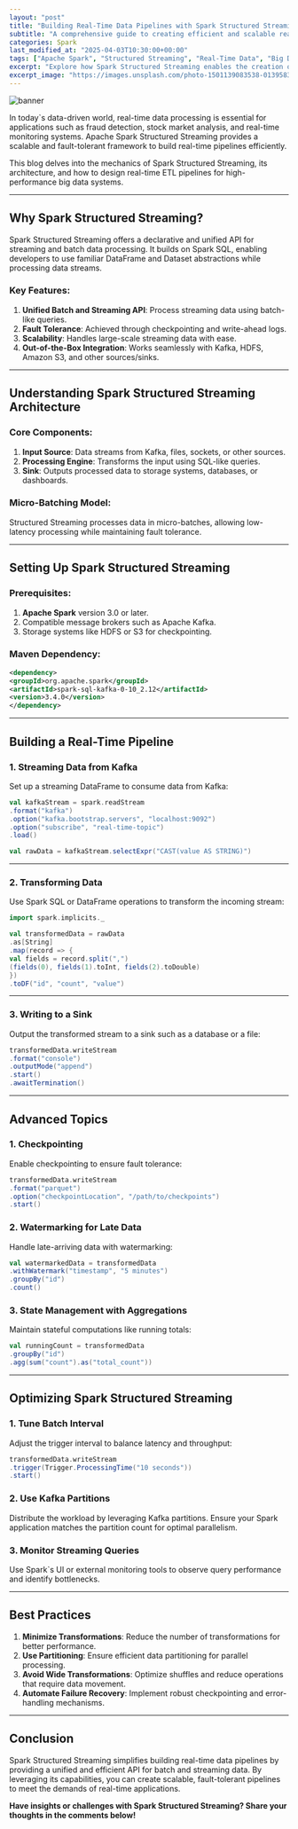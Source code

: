 ```yaml
---
layout: "post"
title: "Building Real-Time Data Pipelines with Spark Structured Streaming"
subtitle: "A comprehensive guide to creating efficient and scalable real-time data pipelines using Spark Structured Streaming"
categories: Spark
last_modified_at: "2025-04-03T10:30:00+00:00"
tags: ["Apache Spark", "Structured Streaming", "Real-Time Data", "Big Data", "Streaming Pipelines", "ETL"]
excerpt: "Explore how Spark Structured Streaming enables the creation of robust real-time data pipelines with minimal latency and high scalability."
excerpt_image: "https://images.unsplash.com/photo-1501139083538-0139583c060f"
---
```

![banner](https://images.unsplash.com/photo-1501139083538-0139583c060f)



In today`s data-driven world, real-time data processing is essential for applications such as fraud detection, stock market analysis, and real-time monitoring systems. Apache Spark Structured Streaming provides a scalable and fault-tolerant framework to build real-time pipelines efficiently.

This blog delves into the mechanics of Spark Structured Streaming, its architecture, and how to design real-time ETL pipelines for high-performance big data systems.

---

## Why Spark Structured Streaming?

Spark Structured Streaming offers a declarative and unified API for streaming and batch data processing. It builds on Spark SQL, enabling developers to use familiar DataFrame and Dataset abstractions while processing data streams.

### Key Features:
1. **Unified Batch and Streaming API**: Process streaming data using batch-like queries.
2. **Fault Tolerance**: Achieved through checkpointing and write-ahead logs.
3. **Scalability**: Handles large-scale streaming data with ease.
4. **Out-of-the-Box Integration**: Works seamlessly with Kafka, HDFS, Amazon S3, and other sources/sinks.

---

## Understanding Spark Structured Streaming Architecture

### Core Components:
1. **Input Source**: Data streams from Kafka, files, sockets, or other sources.
2. **Processing Engine**: Transforms the input using SQL-like queries.
3. **Sink**: Outputs processed data to storage systems, databases, or dashboards.

### Micro-Batching Model:
Structured Streaming processes data in micro-batches, allowing low-latency processing while maintaining fault tolerance.

---

## Setting Up Spark Structured Streaming

### Prerequisites:
1. **Apache Spark** version 3.0 or later.
2. Compatible message brokers such as Apache Kafka.
3. Storage systems like HDFS or S3 for checkpointing.

### Maven Dependency:
```xml
<dependency>
<groupId>org.apache.spark</groupId>
<artifactId>spark-sql-kafka-0-10_2.12</artifactId>
<version>3.4.0</version>
</dependency>
```

---

## Building a Real-Time Pipeline

### 1. Streaming Data from Kafka

Set up a streaming DataFrame to consume data from Kafka:
```scala
val kafkaStream = spark.readStream
.format("kafka")
.option("kafka.bootstrap.servers", "localhost:9092")
.option("subscribe", "real-time-topic")
.load()

val rawData = kafkaStream.selectExpr("CAST(value AS STRING)")
```

---

### 2. Transforming Data

Use Spark SQL or DataFrame operations to transform the incoming stream:
```scala
import spark.implicits._

val transformedData = rawData
.as[String]
.map(record => {
val fields = record.split(",")
(fields(0), fields(1).toInt, fields(2).toDouble)
})
.toDF("id", "count", "value")
```

---

### 3. Writing to a Sink

Output the transformed stream to a sink such as a database or a file:
```scala
transformedData.writeStream
.format("console")
.outputMode("append")
.start()
.awaitTermination()
```

---

## Advanced Topics

### 1. Checkpointing

Enable checkpointing to ensure fault tolerance:
```scala
transformedData.writeStream
.format("parquet")
.option("checkpointLocation", "/path/to/checkpoints")
.start()
```

### 2. Watermarking for Late Data

Handle late-arriving data with watermarking:
```scala
val watermarkedData = transformedData
.withWatermark("timestamp", "5 minutes")
.groupBy("id")
.count()
```

### 3. State Management with Aggregations

Maintain stateful computations like running totals:
```scala
val runningCount = transformedData
.groupBy("id")
.agg(sum("count").as("total_count"))
```

---

## Optimizing Spark Structured Streaming

### 1. Tune Batch Interval
Adjust the trigger interval to balance latency and throughput:
```scala
transformedData.writeStream
.trigger(Trigger.ProcessingTime("10 seconds"))
.start()
```

### 2. Use Kafka Partitions
Distribute the workload by leveraging Kafka partitions. Ensure your Spark application matches the partition count for optimal parallelism.

### 3. Monitor Streaming Queries
Use Spark`s UI or external monitoring tools to observe query performance and identify bottlenecks.

---

## Best Practices

1. **Minimize Transformations**: Reduce the number of transformations for better performance.
2. **Use Partitioning**: Ensure efficient data partitioning for parallel processing.
3. **Avoid Wide Transformations**: Optimize shuffles and reduce operations that require data movement.
4. **Automate Failure Recovery**: Implement robust checkpointing and error-handling mechanisms.

---

## Conclusion

Spark Structured Streaming simplifies building real-time data pipelines by providing a unified and efficient API for batch and streaming data. By leveraging its capabilities, you can create scalable, fault-tolerant pipelines to meet the demands of real-time applications.

**Have insights or challenges with Spark Structured Streaming? Share your thoughts in the comments below!**
